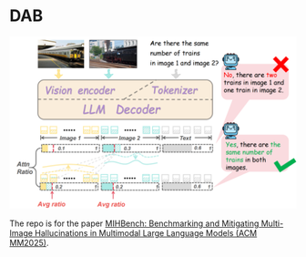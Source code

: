 # DAB
<div align="center">
    <img src="assets/method.png" alt="method" width="550"/>
</div>

The repo is for the paper [MIHBench: Benchmarking and Mitigating Multi-Image Hallucinations in Multimodal Large Language Models (ACM MM2025)]().
